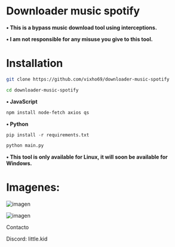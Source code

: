 # Downloader music spotify

**• This is a bypass music download tool using interceptions.**

**• I am not responsible for any misuse you give to this tool.**
# Installation

```bash
git clone https://github.com/vixho69/downloader-music-spotify
```
```bash
cd downloader-music-spotify
```
**• JavaScript**
```bash
npm install node-fetch axios qs
```
**• Python**
```py
pip install -r requirements.txt
```
```py
python main.py
```

**• This tool is only available for Linux, it will soon be available for Windows.**

# Imagenes:
![imagen](https://github.com/user-attachments/assets/886bd462-e205-47ca-a66f-608cac3490e4)

![imagen](https://github.com/user-attachments/assets/8640fc52-95ee-4f32-b298-adbc916a1523)

Contacto

Discord: little.kid
